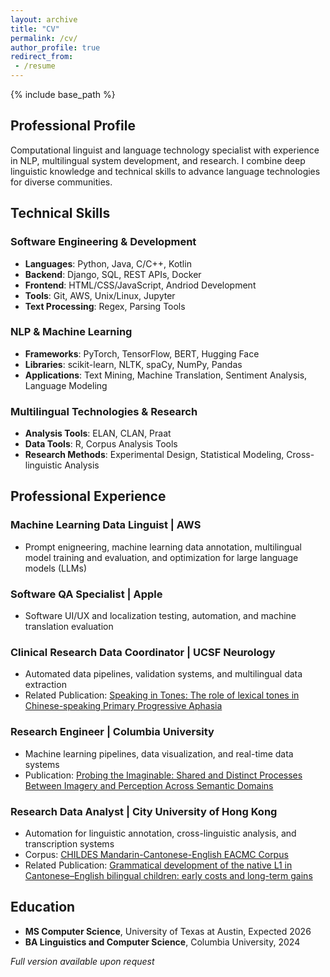 ```yaml
---
layout: archive
title: "CV"
permalink: /cv/
author_profile: true
redirect_from:
 - /resume
---
```

{% include base_path %}

## Professional Profile

Computational linguist and language technology specialist with experience in NLP, multilingual system development, and research. I combine deep linguistic knowledge and technical skills to advance language technologies for diverse communities.

## Technical Skills

### Software Engineering & Development
* **Languages**: Python, Java, C/C++, Kotlin
* **Backend**: Django, SQL, REST APIs, Docker
* **Frontend**: HTML/CSS/JavaScript, Andriod Development
* **Tools**: Git, AWS, Unix/Linux, Jupyter
* **Text Processing**: Regex, Parsing Tools

### NLP & Machine Learning
* **Frameworks**: PyTorch, TensorFlow, BERT, Hugging Face
* **Libraries**: scikit-learn, NLTK, spaCy, NumPy, Pandas
* **Applications**: Text Mining, Machine Translation, Sentiment Analysis, Language Modeling

### Multilingual Technologies & Research
* **Analysis Tools**: ELAN, CLAN, Praat
* **Data Tools**: R, Corpus Analysis Tools
* **Research Methods**: Experimental Design, Statistical Modeling, Cross-linguistic Analysis

## Professional Experience

### Machine Learning Data Linguist | AWS
* Prompt enigneering, machine learning data annotation, multilingual model training and evaluation, and optimization for large language models (LLMs)

### Software QA Specialist | Apple
* Software UI/UX and localization testing, automation, and machine translation evaluation
  
### Clinical Research Data Coordinator | UCSF Neurology
* Automated data pipelines, validation systems, and multilingual data extraction
* Related Publication: [Speaking in Tones: The role of lexical tones in Chinese-speaking Primary Progressive Aphasia](https://www.medrxiv.org/content/10.1101/2025.10.24.25338751v1)

### Research Engineer | Columbia University
* Machine learning pipelines, data visualization, and real-time data systems
* Publication: [Probing the Imaginable: Shared and Distinct Processes Between Imagery and Perception Across Semantic Domains](https://journals.sagepub.com/doi/10.1177/02762366251382836)
  
### Research Data Analyst | City University of Hong Kong
* Automation for linguistic annotation, cross-linguistic analysis, and transcription systems
* Corpus: [CHILDES Mandarin-Cantonese-English EACMC Corpus](https://talkbank.org/childes/access/Biling/EACMC.html)
* Related Publication: [Grammatical development of the native L1 in Cantonese–English bilingual children: early costs and long-term gains](https://www.cambridge.org/core/journals/bilingualism-language-and-cognition/article/grammatical-development-of-the-native-l1-in-cantoneseenglish-bilingual-children-early-costs-and-longterm-gains/3C5CA01F25E0FEBAC2F2045298B7967D)
  
## Education
* **MS Computer Science**, University of Texas at Austin, Expected 2026
* **BA Linguistics and Computer Science**, Columbia University, 2024

*Full version available upon request*
